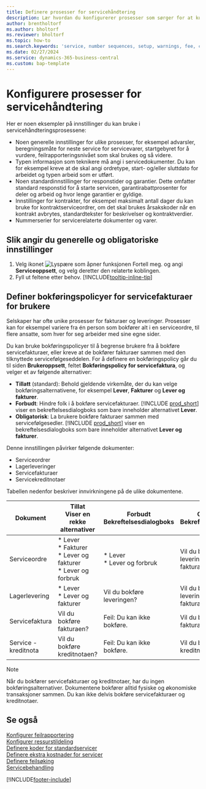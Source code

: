 ```yaml
---
title: Definere prosesser for servicehåndtering
description: Lær hvordan du konfigurerer prosesser som sørger for at kundene dine er tilfreds med servicen.
author: brentholtorf
ms.author: bholtorf
ms.reviewer: bholtorf
ms.topic: how-to
ms.search.keywords: 'service, number sequences, setup, warnings, fee, contracts, warranties'
ms.date: 02/27/2024
ms.service: dynamics-365-business-central
ms.custom: bap-template
---
```


# <a name="configure-service-management-processes"></a>Konfigurere prosesser for servicehåndtering

Her er noen eksempler på innstillinger du kan bruke i servicehåndteringsprosessene:  
  
* Noen generelle innstillinger for ulike prosesser, for eksempel advarsler, beregningsmåte for neste service for servicevarer, startgebyret for å vurdere, feilrapporteringsnivået som skal brukes og så videre.  
* Typen informasjon som teknikere må angi i servicedokumenter. Du kan for eksempel kreve at de skal angi ordretype, start- og/eller sluttdato for arbeidet og typen arbeid som er utført.  
* Noen standardinnstillinger for responstider og garantier. Dette omfatter standard responstid for å starte servicen, garantirabattprosenter for deler og arbeid og hvor lenge garantier er gyldige.  
* Innstillinger for kontrakter, for eksempel maksimalt antall dager du kan bruke for kontraktserviceordrer, om det skal brukes årsakskoder når en kontrakt avbrytes, standardtekster for beskrivelser og kontraktverdier.  
* Nummerserier for servicerelaterte dokumenter og varer.  

## <a name="to-enter-general-and-mandatory-settings"></a>Slik angir du generelle og obligatoriske innstillinger

1. Velg ikonet ![Lyspære som åpner funksjonen Fortell meg.](media/ui-search/search_small.png "Fortell hva du vil gjøre") og angi **Serviceoppsett**, og velg deretter den relaterte koblingen.
2. Fyll ut feltene etter behov. [!INCLUDE[tooltip-inline-tip](includes/tooltip-inline-tip_md.md)]  

## <a name="set-up-service-invoice-posting-policies-for-users"></a>Definer bokføringspolicyer for servicefakturaer for brukere

Selskaper har ofte unike prosesser for fakturaer og leveringer. Prosesser kan for eksempel variere fra én person som bokfører alt i en serviceordre, til flere ansatte, som hver for seg arbeider med sine egne sider.

Du kan bruke bokføringspolicyer til å begrense brukere fra å bokføre servicefakturaer, eller kreve at de bokfører fakturaer sammen med den tilknyttede servicefølgeseddelen. For å definere en bokføringspolicy går du til siden **Brukeroppsett**, feltet **Bokføringspolicy for servicefaktura**, og velger et av følgende alternativer:

* **Tillatt** (standard): Behold gjeldende virkemåte, der du kan velge bokføringsalternativene, for eksempel **Lever**, **Fakturer** og **Lever og fakturer**.
* **Forbudt**: Hindre folk i å bokføre servicefakturaer. [!INCLUDE [prod_short](includes/prod_short.md)] viser en bekreftelsesdialogboks som bare inneholder alternativet **Lever**.
* **Obligatorisk**: La brukere bokføre fakturaer sammen med servicefølgesedler. [!INCLUDE [prod_short](includes/prod_short.md)] viser en bekreftelsesdialogboks som bare inneholder alternativet **Lever og fakturer**.

Denne innstillingen påvirker følgende dokumenter:

* Serviceordrer
* Lagerleveringer
* Servicefakturaer
* Servicekreditnotaer

Tabellen nedenfor beskriver innvirkningene på de ulike dokumentene.

|Dokument  |Tillat<br>Viser en rekke alternativer   |Forbudt<br>Bekreftelsesdialogboks  |Obligatorisk<br>Bekreftelsesdialogboks  |
|---------|---------|---------|---------|
|Serviceordre     | * Lever<br>* Fakturer<br>* Lever og fakturer<br>* Lever og forbruk         |* Lever<br>* Lever og forbruk  |Vil du bokføre leveringen og fakturaen?         |
|Lagerlevering     |* Lever<br>* Lever og fakturer         |Vil du bokføre leveringen?         | Vil du bokføre leveringen og fakturaen?        |
|Servicefaktura     | Vil du bokføre fakturaen?         | Feil: Du kan ikke bokføre.       |Vil du bokføre fakturaen?         |
|Service - kreditnota     | Vil du bokføre kreditnotaen?         | Feil: Du kan ikke bokføre.        |Vil du bokføre kreditnotaen?         |

> [!NOTE]
> Når du bokfører servicefakturaer og kreditnotaer, har du ingen bokføringsalternativer. Dokumentene bokfører alltid fysiske og økonomiske transaksjoner sammen. Du kan ikke delvis bokføre servicefakturaer og kreditnotaer.

## <a name="see-also"></a>Se også

[Konfigurer feilrapportering](service-how-setup-fault-reporting.md)  
[Konfigurer ressurstildeling](service-how-setup-resource-allocation.md)  
[Definere koder for standardservicer](service-how-setup-service-coding.md)  
[Definere ekstra kostnader for servicer](service-how-setup-service-costs-pricing.md)  
[Definere feilsøking](service-how-setup-troubleshooting.md)  
[Servicebehandling](service-service.md)  


[!INCLUDE[footer-include](includes/footer-banner.md)]
